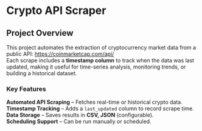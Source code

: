 # **Crypto API  Scraper**  

## **Project Overview**
This project automates the extraction of cryptocurrency market data from a public API: https://coinmarketcap.com/api/ \
Each scrape includes a **timestamp column** to track when the data was last updated, making it useful for time-series analysis, monitoring trends, or building a historical dataset.  

### **Key Features**  
**Automated API Scraping** – Fetches real-time or historical crypto data.  
**Timestamp Tracking** – Adds a `last_updated` column to record scrape time.  
**Data Storage** – Saves results in **CSV, JSON** (configurable).    
**Scheduling Support** – Can be run manually or scheduled.  
